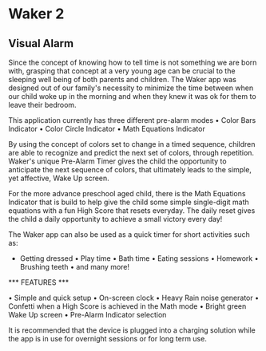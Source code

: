 # Waker 2

## Visual Alarm

Since the concept of knowing how to tell time is not something we are born with, grasping that concept at a very young age can be crucial to the sleeping well being of both parents and children. The Waker app was designed out of our family's necessity to minimize the time between when our child woke up in the morning and when they knew it was ok for them to leave their bedroom.

This application currently has three different pre-alarm modes
  • Color Bars Indicator
  • Color Circle Indicator
  • Math Equations Indicator

By using the concept of colors set to change in a timed sequence, children are able to recognize and predict the next set of colors, through repetition. Waker's unique Pre-Alarm Timer gives the child the opportunity to anticipate the next sequence of colors, that ultimately leads to the simple, yet affective, Wake Up screen.

For the more advance preschool aged child, there is the Math Equations Indicator that is build to help give the child some simple single-digit math equations with a fun High Score that resets everyday. The daily reset gives the child a daily opportunity to achieve a small victory every day!

The Waker app can also be used as a quick timer for short activities such as:

  + Getting dressed
  • Play time
  • Bath time
  • Eating sessions
  • Homework
  • Brushing teeth
  • and many more!

*** FEATURES ***

  • Simple and quick setup
  • On-screen clock
  • Heavy Rain noise generator
  • Confetti when a High Score is achieved in the Math mode 
  • Bright green Wake Up screen
  • Pre-Alarm Indicator selection


It is recommended that the device is plugged into a charging solution while the app is in use for overnight sessions or for long term use.

